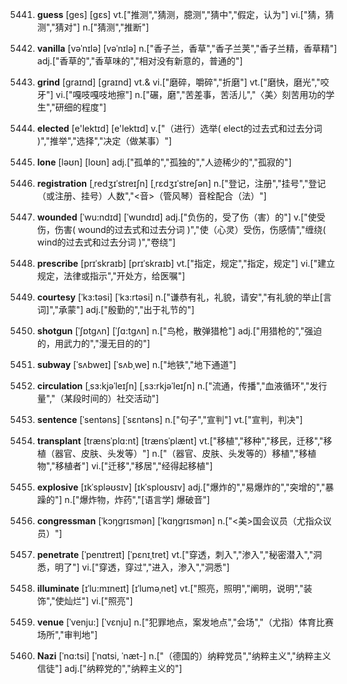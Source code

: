 5441. **guess**
[ges]  [ɡɛs]
vt.["推测","猜测，臆测","猜中","假定，认为"]  vi.["猜，猜测","猜对"]  n.["猜测","推断"]  

5442. **vanilla**
[vəˈnɪlə]  [vəˈnɪlə]
n.["香子兰，香草","香子兰荚","香子兰精，香草精"]  adj.["香草的","香草味的","相对没有新意的，普通的"]  

5443. **grind**
[graɪnd]  [ɡraɪnd]
vt.& vi.["磨碎，嚼碎","折磨"]  vt.["磨快，磨光","咬牙"]  vi.["嘎吱嘎吱地擦"]  n.["碾，磨","苦差事，苦活儿","〈美〉刻苦用功的学生","研细的程度"]  

5444. **elected**
[e'lektɪd]  [e'lektɪd]
v.["（进行）选举( elect的过去式和过去分词 )","推举","选择","决定（做某事）"]  

5445. **lone**
[ləʊn]  [loʊn]
adj.["孤单的","孤独的","人迹稀少的","孤寂的"]  

5446. **registration**
[ˌredʒɪˈstreɪʃn]  [ˌrɛdʒɪˈstreʃən]
n.["登记，注册","挂号","登记（或注册、挂号）人数","<音>（管风琴）音栓配合（法）"]  

5447. **wounded**
[ˈwu:ndɪd]  [ˈwundɪd]
adj.["负伤的，受了伤（害）的"]  v.["使受伤，伤害( wound的过去式和过去分词 )","使（心灵）受伤，伤感情","缠绕( wind的过去式和过去分词 )","卷绕"]  

5448. **prescribe**
[prɪˈskraɪb]  [prɪˈskraɪb]
vt.["指定，规定","指定，规定"]  vi.["建立规定，法律或指示","开处方，给医嘱"]  

5449. **courtesy**
[ˈkɜ:təsi]  [ˈkɜ:rtəsi]
n.["谦恭有礼，礼貌，请安","有礼貌的举止[言词]","承蒙"]  adj.["殷勤的","出于礼节的"]  

5450. **shotgun**
[ˈʃɒtgʌn]  [ˈʃɑ:tgʌn]
n.["鸟枪，散弹猎枪"]  adj.["用猎枪的","强迫的，用武力的","漫无目的的"]  

5451. **subway**
[ˈsʌbweɪ]  [ˈsʌbˌwe]
n.["地铁","地下通道"]  

5452. **circulation**
[ˌsɜ:kjəˈleɪʃn]  [ˌsɜ:rkjəˈleɪʃn]
n.["流通，传播","血液循环","发行量","（某段时间的）社交活动"]  

5453. **sentence**
[ˈsentəns]  [ˈsɛntəns]
n.["句子","宣判"]  vt.["宣判，判决"]  

5454. **transplant**
[trænsˈplɑ:nt]  [trænsˈplænt]
vt.["移植","移种","移民，迁移","移植（器官、皮肤、头发等）"]  n.["（器官、皮肤、头发等的）移植","移植物","移植者"]  vi.["迁移","移居","经得起移植"]  

5455. **explosive**
[ɪkˈspləʊsɪv]  [ɪkˈsploʊsɪv]
adj.["爆炸的","易爆炸的","突增的","暴躁的"]  n.["爆炸物，炸药","[语言学] 爆破音"]  

5456. **congressman**
[ˈkɔŋgrɪsmən]  [ˈkɑŋɡrɪsmən]
n.["<美>国会议员（尤指众议员）"]  

5457. **penetrate**
[ˈpenɪtreɪt]  [ˈpɛnɪˌtret]
vt.["穿透，刺入","渗入","秘密潜入","洞悉，明了"]  vi.["穿透，穿过","进入，渗入","洞悉"]  

5458. **illuminate**
[ɪˈlu:mɪneɪt]  [ɪˈluməˌnet]
vt.["照亮，照明","阐明，说明","装饰","使灿烂"]  vi.["照亮"]  

5459. **venue**
[ˈvenju:]  [ˈvɛnju]
n.["犯罪地点，案发地点","会场","（尤指）体育比赛场所","审判地"]  

5460. **Nazi**
[ˈnɑ:tsi]  [ˈnɑtsi, ˈnæt-]
n.["（德国的）纳粹党员","纳粹主义","纳粹主义信徒"]  adj.["纳粹党的","纳粹主义的"]  

